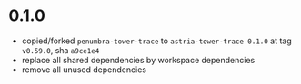 # 0.1.0

- copied/forked `penumbra-tower-trace` to `astria-tower-trace 0.1.0` at tag `v0.59.0`, sha `a9ce1e4`
- replace all shared dependencies by workspace dependencies
- remove all unused dependencies
